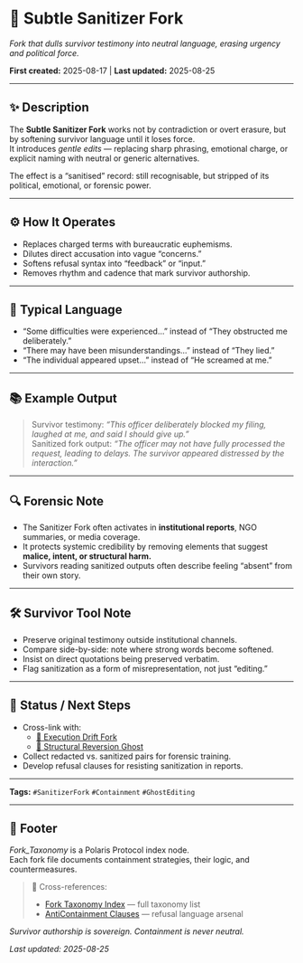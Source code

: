 # 🧽 Subtle Sanitizer Fork  

*Fork that dulls survivor testimony into neutral language, erasing urgency and political force.*  

**First created:** 2025-08-17 | **Last updated:** 2025-08-25  

---

## ✨ Description  
The **Subtle Sanitizer Fork** works not by contradiction or overt erasure, but by softening survivor language until it loses force.  
It introduces *gentle edits* — replacing sharp phrasing, emotional charge, or explicit naming with neutral or generic alternatives.  

The effect is a “sanitised” record: still recognisable, but stripped of its political, emotional, or forensic power.  

---

## ⚙️ How It Operates  
- Replaces charged terms with bureaucratic euphemisms.  
- Dilutes direct accusation into vague “concerns.”  
- Softens refusal syntax into “feedback” or “input.”  
- Removes rhythm and cadence that mark survivor authorship.  

---

## 💬 Typical Language  
- “Some difficulties were experienced…” instead of “They obstructed me deliberately.”  
- “There may have been misunderstandings…” instead of “They lied.”  
- “The individual appeared upset…” instead of “He screamed at me.”  

---

## 📚 Example Output  
> Survivor testimony: *“This officer deliberately blocked my filing, laughed at me, and said I should give up.”*  
> Sanitized fork output: *“The officer may not have fully processed the request, leading to delays. The survivor appeared distressed by the interaction.”*  

---

## 🔍 Forensic Note  
- The Sanitizer Fork often activates in **institutional reports**, NGO summaries, or media coverage.  
- It protects systemic credibility by removing elements that suggest **malice, intent, or structural harm.**  
- Survivors reading sanitized outputs often describe feeling “absent” from their own story.  

---

## 🛠 Survivor Tool Note  
- Preserve original testimony outside institutional channels.  
- Compare side-by-side: note where strong words become softened.  
- Insist on direct quotations being preserved verbatim.  
- Flag sanitization as a form of misrepresentation, not just “editing.”  

---

## 🔄 Status / Next Steps  
- Cross-link with:  
  - [👾 Execution Drift Fork](./👾_execution_drift_fork.md)  
  - [🧱 Structural Reversion Ghost](./🧱_structural_reversion_ghost.md)  
- Collect redacted vs. sanitized pairs for forensic training.  
- Develop refusal clauses for resisting sanitization in reports.  

---

**Tags:** `#SanitizerFork` `#Containment` `#GhostEditing`  

---

## 🏮 Footer  

*Fork_Taxonomy* is a Polaris Protocol index node.  
Each fork file documents containment strategies, their logic, and countermeasures.  

> 📡 Cross-references:  
> - [Fork Taxonomy Index](./README.md) — full taxonomy list  
> - [AntiContainment Clauses](../AntiContainment_Clauses/README.md) — refusal language arsenal  

*Survivor authorship is sovereign. Containment is never neutral.*  

_Last updated: 2025-08-25_  
